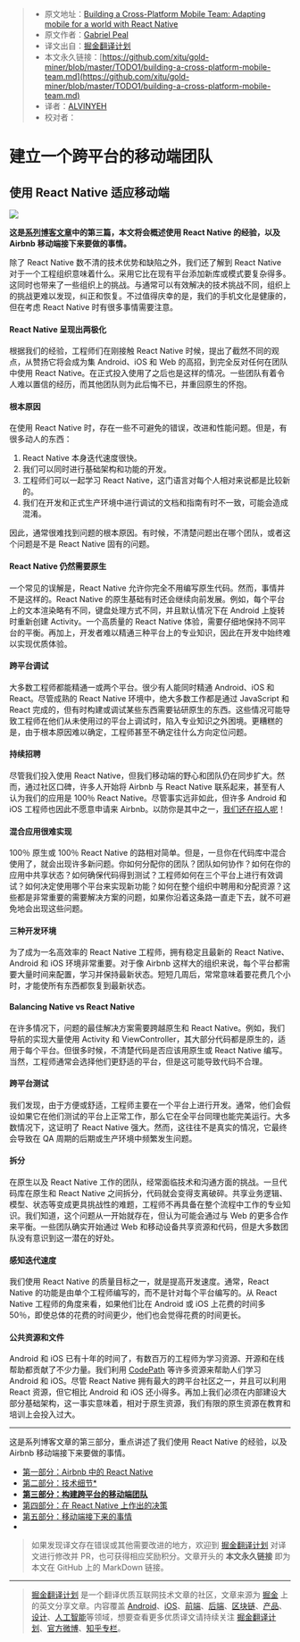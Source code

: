> * 原文地址：[Building a Cross-Platform Mobile Team: Adapting mobile for a world with React Native](https://medium.com/airbnb-engineering/building-a-cross-platform-mobile-team-3e1837b40a88)
> * 原文作者：[Gabriel Peal](https://medium.com/@gpeal?source=post_header_lockup)
> * 译文出自：[掘金翻译计划](https://github.com/xitu/gold-miner)
> * 本文永久链接：[https://github.com/xitu/gold-miner/blob/master/TODO1/building-a-cross-platform-mobile-team.md](https://github.com/xitu/gold-miner/blob/master/TODO1/building-a-cross-platform-mobile-team.md)
> * 译者：[ALVINYEH](https://github.com/ALVINYEH)
> * 校对者：

# 建立一个跨平台的移动端团队

## 使用 React Native 适应移动端

![](https://cdn-images-1.medium.com/max/2000/1*3WNSZyXGOWKJyPT9r8VY8Q.jpeg)

**这是[系列博客文章](https://juejin.im/post/5b2c924ff265da59a401f050)中的第三篇，本文将会概述使用 React Native 的经验，以及 Airbnb 移动端接下来要做的事情。**

除了 React Native 数不清的技术优势和缺陷之外，我们还了解到 React Native 对于一个工程组织意味着什么。采用它比在现有平台添加新库或模式要复杂得多。这同时也带来了一些组织上的挑战。与通常可以有效解决的技术挑战不同，组织上的挑战更难以发现，纠正和恢复。不过值得庆幸的是，我们的手机文化是健康的，但在考虑 React Native 时有很多事情需要注意。

#### React Native 呈现出两极化

根据我们的经验，工程师们在刚接触 React Native 时候，提出了截然不同的观点，从赞扬它将会成为集 Android、iOS 和 Web 的高招，到完全反对任何在团队中使用 React Native。在正式投入使用了之后也是这样的情况。一些团队有着令人难以置信的经历，而其他团队则为此后悔不已，并重回原生的怀抱。

#### 根本原因

在使用 React Native 时，存在一些不可避免的错误，改进和性能问题。但是，有很多动人的东西：

1.  React Native 本身迭代速度很快。
2.  我们可以同时进行基础架构和功能的开发。
3.  工程师们可以一起学习 React Native，这门语言对每个人相对来说都是比较新的。
4.  我们在开发和正式生产环境中进行调试的文档和指南有时不一致，可能会造成混淆。

因此，通常很难找到问题的根本原因。有时候，不清楚问题出在哪个团队，或者这个问题是不是 React Native 固有的问题。

#### React Native 仍然需要原生

一个常见的误解是，React Native 允许你完全不用编写原生代码。然而，事情并不是这样的。React Native 的原生基础有时还会继续向前发展。例如，每个平台上的文本渲染略有不同，键盘处理方式不同，并且默认情况下在 Android 上旋转时重新创建 Activity。一个高质量的 React Native 体验，需要仔细地保持不同平台的平衡。再加上，开发者难以精通三种平台上的专业知识，因此在开发中始终难以实现优质体验。

#### 跨平台调试

大多数工程师都能精通一或两个平台。很少有人能同时精通 Android、iOS 和 React。尽管成熟的 React Native 环境中，绝大多数工作都是通过 JavaScript 和 React 完成的，但有时构建或调试某些东西需要钻研原生的东西。这些情况可能导致工程师在他们从未使用过的平台上调试时，陷入专业知识之外困境。更糟糕的是，由于根本原因难以确定，工程师甚至不确定往什么方向定位问题。

#### 持续招聘

尽管我们投入使用 React Native，但我们移动端的野心和团队仍在同步扩大。然而，通过社区口碑，许多人开始将 Airbnb 与 React Native 联系起来，甚至有人认为我们的应用是 100％ React Native。尽管事实远非如此，但许多 Android 和 iOS 工程师也因此不愿意申请来 Airbnb。以防你是其中之一，[我们还在招人呢](https://www.airbnb.com/careers/departments/engineering)！

#### 混合应用很难实现

100％ 原生或 100％ React Native 的路相对简单。但是，一旦你在代码库中混合使用了，就会出现许多新问题。你如何分配你的团队？团队如何协作？如何在你的应用中共享状态？如何确保代码得到测试？工程师如何在三个平台上进行有效调试？如何决定使用哪个平台来实现新功能？如何在整个组织中聘用和分配资源？这些都是非常重要的需要解决方案的问题，如果你沿着这条路一直走下去，就不可避免地会出现这些问题。

#### 三种开发环境

为了成为一名高效率的 React Native 工程师，拥有稳定且最新的 React Native、Android 和 iOS 环境非常重要。对于像 Airbnb 这样大的组织来说，每个平台都需要大量时间来配置，学习并保持最新状态。短短几周后，常常意味着要花费几个小时，才能使所有东西都恢复到最新状态。

#### Balancing Native vs React Native

在许多情况下，问题的最佳解决方案需要跨越原生和 React Native。例如，我们导航的实现大量使用 Activity 和 ViewController，其大部分代码都是原生的，适用于每个平台。但很多时候，不清楚代码是否应该用原生或 React Native 编写。当然，工程师通常会选择他们更舒适的平台，但是这可能导致代码不合理。

#### 跨平台测试

我们发现，由于方便或舒适，工程师主要在一个平台上进行开发。通常，他们会假设如果它在他们测试的平台上正常工作，那么它在全平台同理也能完美运行。大多数情况下，这证明了 React Native 强大。然而，这往往不是真实的情况，它最终会导致在 QA 周期的后期或生产环境中频繁发生问题。

#### 拆分

在原生以及 React Native 工作的团队，经常面临技术和沟通方面的挑战。一旦代码库在原生和 React Native 之间拆分，代码就会变得支离破碎。共享业务逻辑、模型、状态等变成更具挑战性的难题，工程师不再具备在整个流程中工作的专业知识。我们知道，这个问题从一开始就存在，但认为可能会通过与 Web 的更多合作来平衡。一些团队确实开始通过 Web 和移动设备共享资源和代码，但是大多数团队没有意识到这一潜在的好处。

#### 感知迭代速度

我们使用 React Native 的质量目标之一，就是提高开发速度。通常，React Native 的功能是由单个工程师编写的，而不是针对每个平台编写的。从 React Native 工程师的角度来看，如果他们比在 Android 或 iOS 上花费的时间多 50％，即使总体的花费的时间更少，他们也会觉得花费的时间更长。

#### 公共资源和文件

Android 和 iOS 已有十年的时间了，有数百万的工程师为学习资源、开源和在线帮助都贡献了不少力量。我们利用 [CodePath](https://codepath.com/androidbootcamp) 等许多资源来帮助人们学习 Android 和 iOS。尽管 React Native 拥有最大的跨平台社区之一，并且可以利用 React 资源，但它相比 Android 和 iOS 还小得多。再加上我们必须在内部建设大部分基础架构，这一事实意味着，相对于原生资源，我们有限的原生资源在教育和培训上会投入过大。

* * *

这是系列博客文章的第三部分，重点讲述了我们使用 React Native 的经验，以及 Airbnb 移动端接下来要做的事情。
 
 *   [第一部分：Airbnb 中的 React Native](https://juejin.im/post/5b2c924ff265da59a401f050)
 *   [第二部分：技术细节*](https://medium.com/airbnb-engineering/react-native-at-airbnb-the-technology-dafd0b43838)
 *   [**第三部分：构建跨平台的移动端团队**](https://medium.com/airbnb-engineering/building-a-cross-platform-mobile-team-3e1837b40a88)
 *   [第四部分：在 React Native 上作出的决策](https://medium.com/airbnb-engineering/sunsetting-react-native-1868ba28e30a)
 *   [第五部分：移动端接下来的事情](https://medium.com/airbnb-engineering/whats-next-for-mobile-at-airbnb-5e71618576ab)
 *   
> 如果发现译文存在错误或其他需要改进的地方，欢迎到 [掘金翻译计划](https://github.com/xitu/gold-miner) 对译文进行修改并 PR，也可获得相应奖励积分。文章开头的 **本文永久链接** 即为本文在 GitHub 上的 MarkDown 链接。


---

> [掘金翻译计划](https://github.com/xitu/gold-miner) 是一个翻译优质互联网技术文章的社区，文章来源为 [掘金](https://juejin.im) 上的英文分享文章。内容覆盖 [Android](https://github.com/xitu/gold-miner#android)、[iOS](https://github.com/xitu/gold-miner#ios)、[前端](https://github.com/xitu/gold-miner#前端)、[后端](https://github.com/xitu/gold-miner#后端)、[区块链](https://github.com/xitu/gold-miner#区块链)、[产品](https://github.com/xitu/gold-miner#产品)、[设计](https://github.com/xitu/gold-miner#设计)、[人工智能](https://github.com/xitu/gold-miner#人工智能)等领域，想要查看更多优质译文请持续关注 [掘金翻译计划](https://github.com/xitu/gold-miner)、[官方微博](http://weibo.com/juejinfanyi)、[知乎专栏](https://zhuanlan.zhihu.com/juejinfanyi)。

